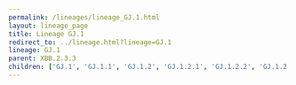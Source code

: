 ```yaml
---
permalink: /lineages/lineage_GJ.1.html
layout: lineage_page
title: Lineage GJ.1
redirect_to: ../lineage.html?lineage=GJ.1
lineage: GJ.1
parent: XBB.2.3.3
children: ['GJ.1', 'GJ.1.1', 'GJ.1.2', 'GJ.1.2.1', 'GJ.1.2.2', 'GJ.1.2.3', 'GJ.1.2.4', 'GJ.1.2.5', 'GJ.1.2.6', 'GJ.1.2.7', 'GJ.1.2.8']
---
```

